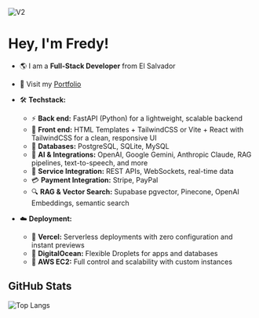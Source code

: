 
![V2](https://github.com/user-attachments/assets/91a72482-d2c4-4ac0-964b-b2994643cc8b)

# Hey, I'm Fredy!

* 🌎 I am a **Full-Stack Developer** from El Salvador
* 🔗 Visit my [Portfolio](https://riverasolutions.vercel.app/)
* 🛠️ **Techstack:**

  * ⚡ **Back end:** FastAPI (Python) for a lightweight, scalable backend
  * 🎨 **Front end:** HTML Templates + TailwindCSS or Vite + React with TailwindCSS for a clean, responsive UI
  * 💾 **Databases:** PostgreSQL, SQLite, MySQL
  * 🤖 **AI & Integrations:** OpenAI, Google Gemini, Anthropic Claude, RAG pipelines, text-to-speech, and more
  * 🔌 **Service Integration:** REST APIs, WebSockets, real-time data
  * 💳 **Payment Integration:** Stripe, PayPal
  * 🔍 **RAG & Vector Search:** Supabase pgvector, Pinecone, OpenAI Embeddings, semantic search
* ☁️ **Deployment:**

  * 🚀 **Vercel:** Serverless deployments with zero configuration and instant previews
  * 🐳 **DigitalOcean:** Flexible Droplets for apps and databases
  * 🔧 **AWS EC2:** Full control and scalability with custom instances


## GitHub Stats

<!-- [![GitHub Streak](https://github-readme-streak-stats.herokuapp.com?user=F4k3r22&theme=dark)](https://git.io/streak-stats)-->

![Top Langs](https://github-readme-stats.vercel.app/api/top-langs/?username=F4k3r22&layout=compact)

